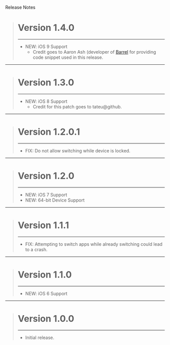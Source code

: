 Release Notes

> # Version 1.4.0
> - - -
> * NEW: iOS 9 Support
>     * Credit goes to Aaron Ash (developer of [Barrel](cydia://package/com.aaronash.barrel) for providing code snippet used in this release.

- - -

> # Version 1.3.0
> - - -
> * NEW: iOS 8 Support
>     * Credit for this patch goes to tateu@github.

- - -

> # Version 1.2.0.1
> - - -
> * FIX: Do not allow switching while device is locked.

- - -

> # Version 1.2.0
> - - -
> * NEW: iOS 7 Support
> * NEW: 64-bit Device Support

- - -

> # Version 1.1.1
> - - -
> * FIX: Attempting to switch apps while already switching could lead to a crash.

- - -

> # Version 1.1.0
> - - -
> * NEW: iOS 6 Support

- - -

> # Version 1.0.0
> - - -
> * Initial release.


